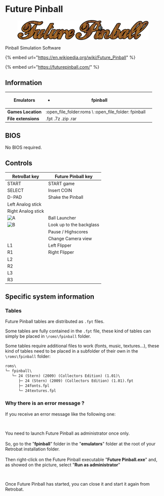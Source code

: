 # Future Pinball

<figure><img src="https://raw.githubusercontent.com/fabricecaruso/es-theme-carbon/52ff37c9e265587d006945a2ba695b5a962b3a3d/art/logos/fpinball.svg" alt=""><figcaption></figcaption></figure>

Pinball Simulation Software

{% embed url="https://en.wikipedia.org/wiki/Future_Pinball" %}

{% embed url="https://futurepinball.com/" %}

## Information

| **Emulators**       | <ul><li>fpinball</li></ul>                               |   |
| ------------------- | -------------------------------------------------------- | - |
| **Games Location**  | :open\_file\_folder:roms \ :open\_file\_folder: fpinball |   |
| **File extensions** | .fpt .7z .zip .rar                                       |   |

## BIOS

No BIOS required.

## Controls

| RetroBat key                                                                           | Future Pinball key       |
| -------------------------------------------------------------------------------------- | ------------------------ |
| START                                                                                  | START game               |
| SELECT                                                                                 | Insert COIN              |
| D-PAD                                                                                  | Shake the Pinball        |
| Left Analog stick                                                                      |                          |
| Right Analog stick                                                                     |                          |
| ![A](<../../../.gitbook/assets/image (1) (2) (1).png>)                                 | Ball Launcher            |
| ![B](<../../../.gitbook/assets/image (4) (1).png>)                                     | Look up to the backglass |
| <img src="../../../.gitbook/assets/image (3) (1) (2).png" alt="" data-size="original"> | Pause / Highscores       |
| <img src="../../../.gitbook/assets/image (2) (1) (1).png" alt="" data-size="line">     | Change Camera view       |
| L1                                                                                     | Left Flipper             |
| R1                                                                                     | Right Flipper            |
| L2                                                                                     |                          |
| R2                                                                                     |                          |
| L3                                                                                     |                          |
| R3                                                                                     |                          |

## Specific system information

### Tables

Future Pinball tables are distributed as `.fpt` files.&#x20;

Some tables are fully contained in the `.fpt` file, these kind of tables can simply be placed in `\roms\fpinball` folder.

Some tables require additional files to work (fonts, music, textures...), these kind of tables need to be placed in a subfolder of their own in the `\roms\fpinball` folder:

```
roms\
└─ fpinball\
   └─ 24 (Stern) (2009) (Collectors Edition) (1.01)\
      ├─ 24 (Stern) (2009) (Collectors Edition) (1.01).fpt
      ├─ 24fonts.fpl
      └─ 24textures.fpl
```

### **Why there is an error message ?**

If you receive an error message like the following one:

<figure><img src="https://i.imgur.com/UjD7GIy.png" alt=""><figcaption></figcaption></figure>

You need to launch Future Pinball as administrator once only.\
\
So, go to the "**fpinball**" folder in the "**emulators**" folder at the root of your Retrobat installation folder.\
\
Then right-click on the Future Pinball executable "**Future Pinball.exe**" and, as showed on the picture, select "**Run as administrator**"

<figure><img src="https://i.imgur.com/2XXANBV.png" alt=""><figcaption></figcaption></figure>

Once Future Pinball has started, you can close it and start it again from Retrobat.
